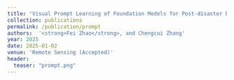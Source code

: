 ```yaml
---
title: "Visual Prompt Learning of Foundation Models for Post-disaster Damage Assessment"
collection: publications
permalink: /publication/prompt
authors:  '<strong>Fei Zhao</strong>, and Chengcui Zhang'
year: 2025
date: 2025-01-02  
venue: 'Remote Sensing (Accepted)'
header:
  teaser: "prompt.png"
---
```



